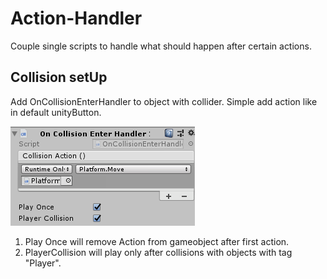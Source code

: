 # Action-Handler

Couple single scripts to handle what should happen after certain actions.

## Collision setUp

Add OnCollisionEnterHandler to object with collider. Simple add action like in default unityButton.

![](img/img1.PNG)

1. Play Once will remove Action from gameobject after first action.
1. PlayerCollision will play only after collisions with objects with tag "Player".
